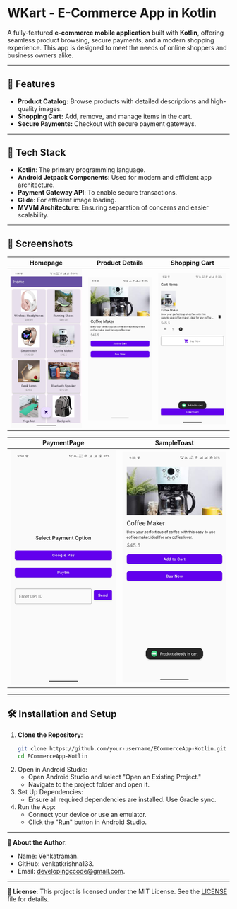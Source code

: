 # WKart - E-Commerce App in Kotlin

A fully-featured **e-commerce mobile application** built with **Kotlin**, offering seamless product browsing, secure payments, and a modern shopping experience. This app is designed to meet the needs of online shoppers and business owners alike.

---

## 🌟 Features

- **Product Catalog:** Browse products with detailed descriptions and high-quality images.
- **Shopping Cart:** Add, remove, and manage items in the cart.
- **Secure Payments:** Checkout with secure payment gateways.

---

## 🚀 Tech Stack

- **Kotlin**: The primary programming language.
- **Android Jetpack Components**: Used for modern and efficient app architecture.
- **Payment Gateway API**: To enable secure transactions.
- **Glide**: For efficient image loading.
- **MVVM Architecture**: Ensuring separation of concerns and easier scalability.

---

## 📱 Screenshots

| **Homepage** | **Product Details** | **Shopping Cart** |
|--------------|----------------------|-------------------|
| ![Homepage](screenshots/HomePage.jpg) | ![Product Details](screenshots/ProductDetialPage.jpg) | ![Cart](screenshots/CartPage.jpg) |

| **PaymentPage** | **SampleToast** | 
|--------------|----------------------|
| ![Paymentpage](screenshots/PaymentPage.jpg) | ![SampleToast](screenshots/SampleToast.jpg) | 

---

## 🛠️ Installation and Setup

1. **Clone the Repository**:
   ```bash
   git clone https://github.com/your-username/ECommerceApp-Kotlin.git
   cd ECommerceApp-Kotlin
2. Open in Android Studio:
     - Open Android Studio and select "Open an Existing Project."
     - Navigate to the project folder and open it.
3. Set Up Dependencies:
     - Ensure all required dependencies are installed. Use Gradle sync.
4. Run the App:
     - Connect your device or use an emulator.
     - Click the "Run" button in Android Studio.

---

**👤 About the Author**:

- Name: Venkatraman.
- GitHub: venkatkrishna133.
- Email: developingccode@gmail.com.

---

**📄 License**:
This project is licensed under the MIT License. See the [LICENSE](./LICENSE.md) file for details.



